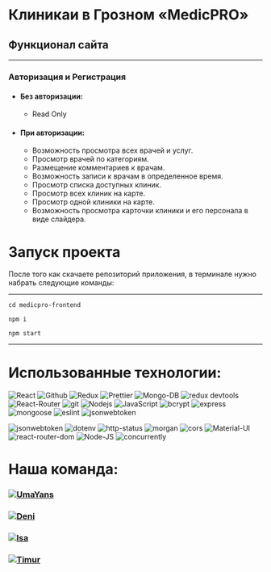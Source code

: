 <h1>Клиникаи в Грозном «MedicPRO»</h1>

## Функционал сайта
____ 
### Авторизация и Регистрация
+ #### Без авторизации:
  + Read Only
+ #### При авторизации:
  + Возможность просмотра всех врачей и услуг.
  + Просмотр врачей по категориям.
  + Размещение комментариев к врачам.
  + Возможность записи к врачам в определенное время.
  + Просмотр списка доступных клиник.
  + Просмотр всех клиник на карте.
  + Просмотр одной клиники на карте.
  + Возможность просмотра карточки клиники и его персонала в виде слайдера.

 
# Запуск проекта
После того как скачаете репозиторий приложения, в терминале нужно набрать следующие команды:
___

`cd medicpro-frontend`

`npm i`

`npm start`
___


[comment]: <> (___)
# Использованные технологии:
<div> 
<img alt="React" src="https://img.shields.io/badge/-React-45b8d8?style=for-the-badge&logo=react&logoColor=white" />
<img alt="Github" src="https://img.shields.io/badge/-Github-black?style=for-the-badge&logo=github&logoColor=white" />
<img alt="Redux" src="https://img.shields.io/badge/-Redux-430098?style=for-the-badge&logo=redux&logoColor=white" />
<img alt="Prettier" src="https://img.shields.io/badge/-Prettier-grey?style=for-the-badge&logo=Prettier&logoColor=orange" />
<img alt="Mongo-DB" src="https://img.shields.io/badge/-Mongo_DB-red?style=for-the-badge&logo=MongoDB&logoColor=black" />
<img alt="redux devtools" src="https://img.shields.io/badge/redux devtools-430098?style=for-the-badge&logo=redux">
<img alt="React-Router" src="https://img.shields.io/badge/-React_Router-black?style=for-the-badge&logo=react-router&logoColor=orange" />
<img alt="git" src="https://img.shields.io/badge/-Git-F05032?style=for-the-badge&logo=git&logoColor=white" />
<img alt="Nodejs" src="https://img.shields.io/badge/-Nodejs-43853d?style=for-the-badge&logo=Node.js&logoColor=white" />
<img alt="JavaScript" src="https://img.shields.io/badge/-JavaScript-yellow?style=for-the-badge&logo=JavaScript&logoColor=white" />
<img alt="bcrypt" src="https://img.shields.io/badge/bcrypt-✔-green?style=for-the-badge&logo">
<img alt="express" src="https://img.shields.io/badge/express-green?style=for-the-badge&logo=express">
<img alt="mongoose" src="https://img.shields.io/badge/mongoose-✔-green?style=for-the-badge&logo=mongoose">
<img alt="eslint" src="https://img.shields.io/badge/eslint-blue?style=for-the-badge&logo=eslint">
<img alt="jsonwebtoken" src="https://img.shields.io/badge/-jsonwebtoken-764ABC?style=for-the-badge&logoColor=white" />
</div>


![jsonwebtoken](https://img.shields.io/badge/-jsonwebtoken-red?style=for-the-badge)
![dotenv](https://img.shields.io/badge/-dotenv-red?style=for-the-badge)
![http-status](https://img.shields.io/badge/-http--status-purple?style=for-the-badge)
![morgan](https://img.shields.io/badge/-morgan-green?style=for-the-badge)
![cors](https://img.shields.io/badge/-cors-pink?style=for-the-badge)
![Material-UI](https://img.shields.io/badge/-Materilal--UI-blue?style=for-the-badge)
![react-router-dom](https://img.shields.io/badge/-react--router--dom-red?style=for-the-badge)
![Node-JS](https://img.shields.io/badge/-Node--JS-blue?style=for-the-badge)
![concurrently](https://img.shields.io/badge/-concurrently-black?style=for-the-badge)

# Наша команда:
<h3>
  <a href="https://github.com/UmaYans">
    <img alt="UmaYans" src="https://img.shields.io/badge/-Yan-black?style=for-the-badge&logo=github&logoColor=white" />
  </a>
</h3>
<h3>
  <a href="https://github.com/DeniPashaev">
    <img alt="Deni" src="https://img.shields.io/badge/-Deni-black?style=for-the-badge&logo=github&logoColor=white" />
  </a>
</h3>
<h3>
  <a href="https://github.com/Isa-02">
    <img alt="Isa" src="https://img.shields.io/badge/-Isa-black?style=for-the-badge&logo=github&logoColor=white" />
  </a>
</h3>
<h3>
  <a href="https://github.com/overbaf1">
    <img alt="Timur" src="https://img.shields.io/badge/-Timur-black?style=for-the-badge&logo=github&logoColor=white" />
  </a>
</h3>

 
